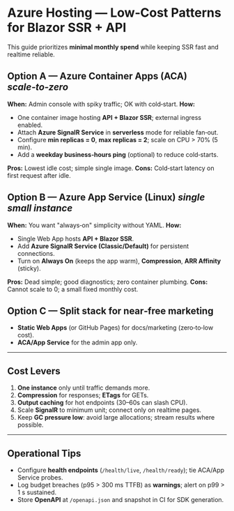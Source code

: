 # Azure Hosting — Low‑Cost Patterns for Blazor SSR + API

This guide prioritizes **minimal monthly spend** while keeping SSR fast and realtime reliable.

## Option A — Azure Container Apps (ACA) *scale‑to‑zero*
**When:** Admin console with spiky traffic; OK with cold‑start.
**How:**
- One container image hosting **API + Blazor SSR**; external ingress enabled.
- Attach **Azure SignalR Service** in **serverless** mode for reliable fan‑out.
- Configure **min replicas = 0**, **max replicas = 2**; scale on CPU > 70% (5 min).
- Add a **weekday business‑hours ping** (optional) to reduce cold‑starts.

**Pros:** Lowest idle cost; simple single image.
**Cons:** Cold‑start latency on first request after idle.

## Option B — Azure App Service (Linux) *single small instance*
**When:** You want "always‑on" simplicity without YAML.
**How:**
- Single Web App hosts **API + Blazor SSR**.
- Add **Azure SignalR Service (Classic/Default)** for persistent connections.
- Turn on **Always On** (keeps the app warm), **Compression**, **ARR Affinity** (sticky).

**Pros:** Dead simple; good diagnostics; zero container plumbing.
**Cons:** Cannot scale to 0; a small fixed monthly cost.

## Option C — Split stack for near‑free marketing
- **Static Web Apps** (or GitHub Pages) for docs/marketing (zero‑to‑low cost).
- **ACA/App Service** for the admin app only.

---

## Cost Levers
1. **One instance** only until traffic demands more.
2. **Compression** for responses; **ETags** for GETs.
3. **Output caching** for hot endpoints (30–60s can slash CPU).
4. Scale **SignalR** to minimum unit; connect only on realtime pages.
5. Keep **GC pressure low**: avoid large allocations; stream results where possible.

---

## Operational Tips
- Configure **health endpoints** (`/health/live`, `/health/ready`); tie ACA/App Service probes.
- Log budget breaches (p95 > 300 ms TTFB) as **warnings**; alert on p99 > 1 s sustained.
- Store **OpenAPI** at `/openapi.json` and snapshot in CI for SDK generation.